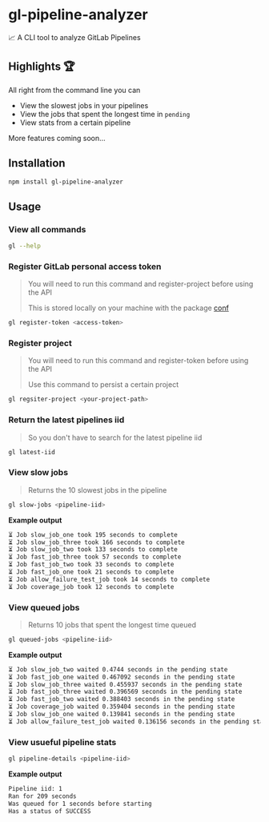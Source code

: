 # gl-pipeline-analyzer

📈 A CLI tool to analyze GitLab Pipelines

## Highlights 🏆

All right from the command line you can 

- View the slowest jobs in your pipelines
- View the jobs that spent the longest time in `pending`
- View stats from a certain pipeline

More features coming soon...


## Installation

```bash
npm install gl-pipeline-analyzer
```

## Usage


### View all commands 

```bash
gl --help
```

### Register GitLab personal access token 

> You will need to run this command and register-project before using the API
> 
> This is stored locally on your machine with the package [conf](https://www.npmjs.com/package/conf) 

```bash
gl register-token <access-token>
```

### Register project

> You will need to run this command and register-token before using the API
> 
> Use this command to persist a certain project

```bash
gl regsiter-project <your-project-path>
```

### Return the latest pipelines iid

> So you don't have to search for the latest pipeline iid

```bash
gl latest-iid
```

### View slow jobs

> Returns the 10 slowest jobs in the pipeline

```bash
gl slow-jobs <pipeline-iid>
```

**Example output**

```bash
⏳ Job slow_job_one took 195 seconds to complete
⏳ Job slow_job_three took 166 seconds to complete
⏳ Job slow_job_two took 133 seconds to complete
⏳ Job fast_job_three took 57 seconds to complete
⏳ Job fast_job_two took 33 seconds to complete
⏳ Job fast_job_one took 21 seconds to complete
⏳ Job allow_failure_test_job took 14 seconds to complete
⏳ Job coverage_job took 12 seconds to complete
```

### View queued jobs

> Returns 10 jobs that spent the longest time queued

```bash
gl queued-jobs <pipeline-iid>
```

**Example output**

```bash
⏳ Job slow_job_two waited 0.4744 seconds in the pending state
⏳ Job fast_job_one waited 0.467092 seconds in the pending state
⏳ Job slow_job_three waited 0.455937 seconds in the pending state
⏳ Job fast_job_three waited 0.396569 seconds in the pending state
⏳ Job fast_job_two waited 0.388403 seconds in the pending state
⏳ Job coverage_job waited 0.359404 seconds in the pending state
⏳ Job slow_job_one waited 0.139841 seconds in the pending state
⏳ Job allow_failure_test_job waited 0.136156 seconds in the pending state
```

### View usueful pipeline stats

```bash
gl pipeline-details <pipeline-iid>
```

**Example output**

```bash
Pipeline iid: 1
Ran for 209 seconds
Was queued for 1 seconds before starting
Has a status of SUCCESS
```




